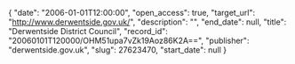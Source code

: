 {
  "date": "2006-01-01T12:00:00", 
  "open_access": true, 
  "target_url": "http://www.derwentside.gov.uk/", 
  "description": "", 
  "end_date": null, 
  "title": "Derwentside District Council", 
  "record_id": "20060101T120000/OHM51upa7vZk19Aoz86K2A==", 
  "publisher": "derwentside.gov.uk", 
  "slug": 27623470, 
  "start_date": null
}

